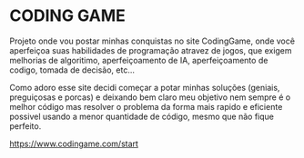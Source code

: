 # CODING GAME

Projeto onde vou postar minhas conquistas no site CodingGame, onde você aperfeiçoa suas habilidades de programação atravez de jogos, que exigem melhorias de algoritimo, aperfeiçoamento de IA, aperfeiçoamento de codigo, tomada de decisão, etc...

Como adoro esse site decidi começar a potar minhas soluções (geniais, preguiçosas e porcas) e deixando bem claro meu objetivo nem sempre é o melhor código mas resolver o problema da forma mais rapido e eficiente possivel usando a menor quantidade de código, mesmo que não fique perfeito.

https://www.codingame.com/start